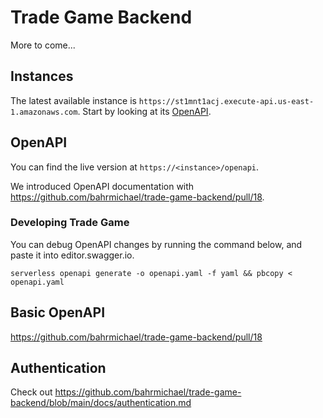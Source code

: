 # Trade Game Backend

More to come...

## Instances

The latest available instance is `https://st1mnt1acj.execute-api.us-east-1.amazonaws.com`. Start by looking at its [OpenAPI](https://st1mnt1acj.execute-api.us-east-1.amazonaws.com/openapi).

## OpenAPI

You can find the live version at `https://<instance>/openapi`.

We introduced OpenAPI documentation with https://github.com/bahrmichael/trade-game-backend/pull/18.

### Developing Trade Game

You can debug OpenAPI changes by running the command below, and paste it into editor.swagger.io.

```
serverless openapi generate -o openapi.yaml -f yaml && pbcopy < openapi.yaml
```

## Basic OpenAPI

https://github.com/bahrmichael/trade-game-backend/pull/18

## Authentication

Check out https://github.com/bahrmichael/trade-game-backend/blob/main/docs/authentication.md